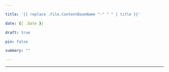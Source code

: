 ```yaml
---

title: '{{ replace .File.ContentBaseName "-" " " | title }}'

date: {{ .Date }}

draft: true

pin: false

summary: ""

---
```


<hr>


